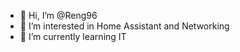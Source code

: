 - 👋 Hi, I’m @Reng96
- 👀 I’m interested in Home Assistant and Networking
- 🌱 I’m currently learning IT



  

<!---
Reng96/Reng96 is a ✨ special ✨ repository because its `README.md` (this file) appears on your GitHub profile.
You can click the Preview link to take a look at your changes.
--->
